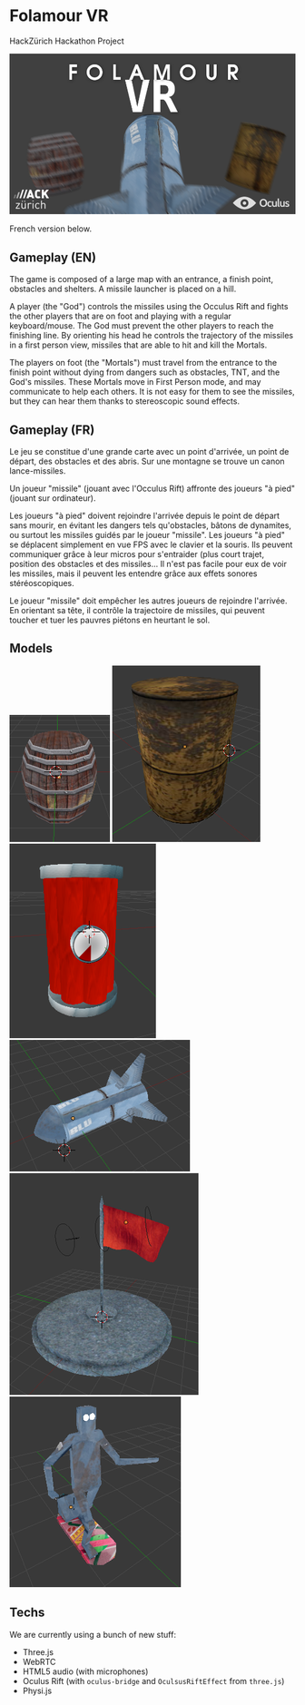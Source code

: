 Folamour VR
==========

HackZürich Hackathon Project

![Logo](logo/logo-v2.png?raw=true)

French version below.

## Gameplay (EN)

The game is composed of a large map with an entrance, a finish point, obstacles and shelters. A missile launcher is placed on a hill.

A player (the "God") controls the missiles using the Occulus Rift and fights the other players that are on foot and playing with a regular keyboard/mouse. The God must prevent the other players to reach the finishing line. By orienting his head he controls the trajectory of the missiles in a first person view, missiles that are able to hit and kill the Mortals.

The players on foot (the "Mortals") must travel from the entrance to the finish point without dying from dangers such as obstacles, TNT, and the God's missiles. These Mortals move in First Person mode, and may communicate to help each others. It is not easy for them to see the missiles, but they can hear them thanks to stereoscopic sound effects.

## Gameplay (FR)

Le jeu se constitue d'une grande carte avec un point d'arrivée, un point de départ, des obstacles et des abris. Sur une montagne se trouve un canon lance-missiles.

Un joueur "missile" (jouant avec l'Occulus Rift) affronte des joueurs "à pied" (jouant sur ordinateur).

Les joueurs "à pied" doivent rejoindre l'arrivée depuis le point de départ sans mourir, en évitant les dangers tels qu'obstacles, bâtons de dynamites, ou surtout les missiles guidés par le joueur "missile". Les joueurs "à pied" se déplacent simplement en vue FPS avec le clavier et la souris. Ils peuvent communiquer grâce à leur micros pour s'entraider (plus court trajet, position des obstacles et des missiles... Il n'est pas facile pour eux de voir les missiles, mais il peuvent les entendre grâce aux effets sonores stéréoscopiques.

Le joueur "missile" doit empêcher les autres joueurs de rejoindre l'arrivée. En orientant sa tête, il contrôle la trajectoire de missiles, qui peuvent toucher et tuer les pauvres piétons en heurtant le sol.

## Models
![Barrel 1](assets/models/barrel1-preview.png?raw=true)
![Barrel 2](assets/models/barrel2-preview.png?raw=true)
![Dynamite](assets/models/dynamite-preview.png?raw=true)
![Missile](assets/models/missile-preview.png?raw=true)
![Base](assets/models/flag-base-preview.png?raw=true)
![Robot](assets/models/robot-preview.png?raw=true)

## Techs
We are currently using a bunch of new stuff:

- Three.js
- WebRTC
- HTML5 audio (with microphones)
- Oculus Rift (with `oculus-bridge` and `OculsusRiftEffect` from `three.js`)
- Physi.js
